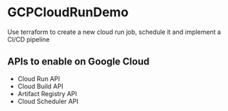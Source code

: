 # GCPCloudRunDemo
Use terraform to create a new cloud run job, schedule it and implement a CI/CD pipeline


## APIs to enable on Google Cloud

- Cloud Run API
- Cloud Build API
- Artifact Registry API
- Cloud Scheduler API